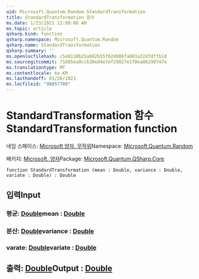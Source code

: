 ```yaml
---
uid: Microsoft.Quantum.Random.StandardTransformation
title: StandardTransformation 함수
ms.date: 1/23/2021 12:00:00 AM
ms.topic: article
qsharp.kind: function
qsharp.namespace: Microsoft.Quantum.Random
qsharp.name: StandardTransformation
qsharp.summary: ''
ms.openlocfilehash: c5e8110b25ab02b55f02d886fa081a32d7dffb1d
ms.sourcegitcommit: 71605ea9cc630e84e7ef29027e1f0ea06299747e
ms.translationtype: MT
ms.contentlocale: ko-KR
ms.lasthandoff: 01/26/2021
ms.locfileid: "98857780"
---
```

# <a name="standardtransformation-function"></a><span data-ttu-id="cac62-102">StandardTransformation 함수</span><span class="sxs-lookup"><span data-stu-id="cac62-102">StandardTransformation function</span></span>

<span data-ttu-id="cac62-103">네임 스페이스: [Microsoft 양자. 무작위](xref:Microsoft.Quantum.Random)</span><span class="sxs-lookup"><span data-stu-id="cac62-103">Namespace: [Microsoft.Quantum.Random](xref:Microsoft.Quantum.Random)</span></span>

<span data-ttu-id="cac62-104">패키지: [Microsoft. 양자](https://nuget.org/packages/Microsoft.Quantum.QSharp.Core)</span><span class="sxs-lookup"><span data-stu-id="cac62-104">Package: [Microsoft.Quantum.QSharp.Core](https://nuget.org/packages/Microsoft.Quantum.QSharp.Core)</span></span>




```qsharp
function StandardTransformation (mean : Double, variance : Double, variate : Double) : Double
```


## <a name="input"></a><span data-ttu-id="cac62-105">입력</span><span class="sxs-lookup"><span data-stu-id="cac62-105">Input</span></span>

### <a name="mean--double"></a><span data-ttu-id="cac62-106">평균: [Double](xref:microsoft.quantum.lang-ref.double)</span><span class="sxs-lookup"><span data-stu-id="cac62-106">mean : [Double](xref:microsoft.quantum.lang-ref.double)</span></span>




### <a name="variance--double"></a><span data-ttu-id="cac62-107">분산: [Double](xref:microsoft.quantum.lang-ref.double)</span><span class="sxs-lookup"><span data-stu-id="cac62-107">variance : [Double](xref:microsoft.quantum.lang-ref.double)</span></span>




### <a name="variate--double"></a><span data-ttu-id="cac62-108">varate: [Double](xref:microsoft.quantum.lang-ref.double)</span><span class="sxs-lookup"><span data-stu-id="cac62-108">variate : [Double](xref:microsoft.quantum.lang-ref.double)</span></span>





## <a name="output--double"></a><span data-ttu-id="cac62-109">출력: [Double](xref:microsoft.quantum.lang-ref.double)</span><span class="sxs-lookup"><span data-stu-id="cac62-109">Output : [Double](xref:microsoft.quantum.lang-ref.double)</span></span>

